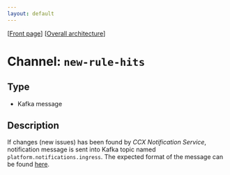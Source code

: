 ```yaml
---
layout: default
---
```

\[[Front page](../overall-architecture.html)\] \[[Overall architecture](../overall-architecture.html)\]



# Channel: `new-rule-hits`



## Type

* Kafka message



## Description

If changes (new issues) has been found by *CCX Notification Service*, notification message is sent into Kafka topic named `platform.notifications.ingress`. The expected format of the message can be found [here](https://core-platform-apps.pages.redhat.com/notifications-docs/dev/user-guide/send-notification.html#_kafka).

